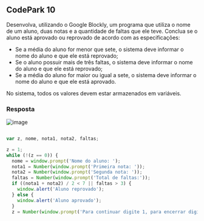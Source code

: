 ## CodePark 10

Desenvolva, utilizando o Google Blockly, um programa que utiliza o nome de um aluno, duas notas e a quantidade de faltas que ele teve. Conclua se o aluno está aprovado ou reprovado de acordo com as especificações:
 
- Se a média do aluno for menor que sete, o sistema deve informar o nome do aluno e que ele está reprovado;
- Se o aluno possuir mais de três faltas, o sistema deve informar o nome do aluno e que ele está reprovado;
- Se a média do aluno for maior ou igual a sete, o sistema deve informar o nome do aluno e que ele está aprovado.

No sistema, todos os valores devem estar armazenados em variáveis.

### Resposta

![image](https://github.com/lizieaz/joyclass_FAP/assets/139813498/cc58709f-9ca9-40f1-91ce-a0d6049aa8e0)

````js

var z, nome, nota1, nota2, faltas;

z = 1;
while (!(z == 0)) {
  nome = window.prompt('Nome do aluno: ');
  nota1 = Number(window.prompt('Primeira nota: '));
  nota2 = Number(window.prompt('Segunda nota: '));
  faltas = Number(window.prompt('Total de faltas:'));
  if ((nota1 + nota2) / 2 < 7 || faltas > 3) {
    window.alert('Aluno reprovado');
  } else {
    window.alert('Aluno aprovado');
  }
  z = Number(window.prompt('Para continuar digite 1, para encerrar digite 0: '));

````
